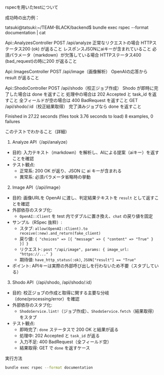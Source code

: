 rspecを用いたtestについて

成功時の出力例：

tatsuki@tatsuki:~/TEAM-BLACK/backend$ bundle exec rspec --format documentation | cat

Api::AnalyzesController
  POST /api/analyze
    正常なリクエストの場合
      HTTPステータス200 (ok) が返ること
      レスポンスJSONにaiキーが含まれていること
    必須パラメータ（markdown）が欠落している場合
      HTTPステータス400 (bad_request)の時に200 が返ること

Api::ImagesController
  POST /api/image（画像解析）
    OpenAIの応答から result が返ること

Api::ShodoController
  POST /api/shodo（校正ジョブ作成）
    Shodo が即時に完了した場合は done を返すこと
    処理中の場合は 202 Accepted と task_id を返すこと
    全フィールドが空の場合は 400 BadRequest を返すこと
  GET /api/shodo/:id（校正結果取得）
    完了済みジョブなら done を返すこと

Finished in 27.22 seconds (files took 3.76 seconds to load)
8 examples, 0 failures

このテストでわかること（詳細）

1) Analyze API（/api/analyze）
- 目的: 入力テキスト（markdown）を解析し、AIによる提案（aiキー）を返すことを確認
- テスト観点:
  - 正常系: 200 OK が返り、JSON に ai キーが含まれる
  - 異常系: 必須パラメータ省略時の挙動

2) Image API（/api/image）
- 目的: 画像URLを OpenAI に渡し、判定結果テキストを `result` として返すことを確認
- 外部依存のスタブ化:
  - `OpenAI::Client` を test 内でダブルに置き換え、`chat` の戻り値を固定
- サンプル（RSpec 抜粋）:
  - スタブ: `allow(OpenAI::Client).to receive(:new).and_return(fake_client)`
  - 戻り値: `{ "choices" => [{ "message" => { "content" => "True" } }] }`
  - リクエスト: `post "/api/image", params: { image_url: "https://..." }`
  - 期待値: `have_http_status(:ok)`, `JSON["result"] == "True"`
- ポイント: APIキーは実際の外部呼び出しを行わないため不要（スタブしている）

3) Shodo API（/api/shodo, /api/shodo/:id）
- 目的: 校正ジョブの作成と取得に関する主要な分岐（done/processing/error）を確認
- 外部依存のスタブ化:
  - `ShodoService.lint!`（ジョブ作成）、`ShodoService.fetch`（結果取得）をスタブ
- テスト観点:
  - 即時完了: `done` ステータスで 200 OK と結果が返る
  - 処理中: 202 Accepted と `task_id` が返る
  - 入力不足: 400 BadRequest（全フィールド空）
  - 結果取得: GET で `done` を返すケース

実行方法
```bash
bundle exec rspec --format documentation
```
